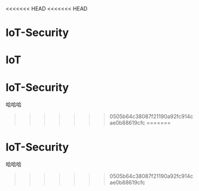 <<<<<<< HEAD
<<<<<<< HEAD
# IoT-Security

IoT
=======
# IoT-Security

哈哈哈
>>>>>>> 0505b64c38087f21190a92fc914cae0b88619cfc
=======
# IoT-Security

哈哈哈
>>>>>>> 0505b64c38087f21190a92fc914cae0b88619cfc
